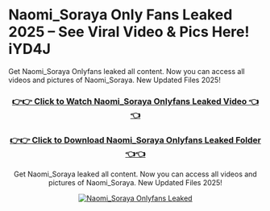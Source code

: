 # Naomi_Soraya Only Fans Leaked 2025 – See Viral Video & Pics Here! iYD4J

Get Naomi_Soraya Onlyfans leaked all content. Now you can access all videos and pictures of Naomi_Soraya. New Updated Files 2025!  
<div align="center">
  
### [👉👉 Click to Watch Naomi_Soraya Onlyfans Leaked Video 👈👈](https://links2leaks.com/naomi_soraya)  
### [👉👉 Click to Download Naomi_Soraya Onlyfans Leaked Folder 👈👈](https://links2leaks.com/naomi_soraya)  

Get Naomi_Soraya leaked all content. Now you can access all videos and pictures of Naomi_Soraya. New Updated Files 2025!  

[![Naomi_Soraya Onlyfans Leaked](https://i.ibb.co/93hzkbrt/l2l.gif)](https://links2leaks.com/naomi_soraya)  

</div>
